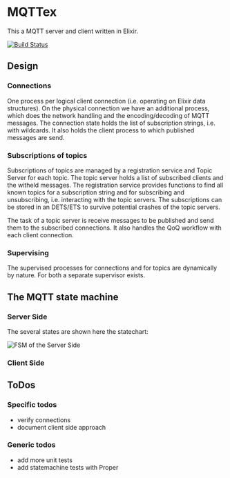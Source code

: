 # MQTTex

This a MQTT server and client written in Elixir. 

[![Build Status](https://travis-ci.org/alfert/mqttex.png)](https://travis-ci.org/alfert/mqttex)

## Design

### Connections

One process per logical client connection (i.e. operating on Elixir data structures). On 
the physical connection we have an additional process, which does the network handling
and the encoding/decoding of MQTT messages. The connection state holds the list of subscription
strings, i.e. with wildcards. It also holds the client process to which published messages are send. 

### Subscriptions of topics

Subscriptions of topics are managed by a registration service and Topic Server for each topic. 
The topic server holds a list of subscribed clients and the witheld messages. The registration service
provides functions to find all known topics for a subscription string and for subscribing and 
unsubscribing, i.e. interacting with the topic servers. The subscriptions can be stored in an 
DETS/ETS to survive potential crashes of the topic servers. 

The task of a topic server is receive messages to be published and send them to the subscribed
connections. It also handles the QoQ workflow with each client connection. 

### Supervising

The supervised processes for connections and for topics are dynamically by nature. For both 
a separate supervisor exists. 

## The MQTT state machine

### Server Side 

The several states are shown here the statechart: 

![FSM of the Server Side](../mqtt-server-fsm.dot.png)

### Client Side

## ToDos

### Specific todos
* verify connections
* document client side approach

### Generic todos
* add more unit tests
* add statemachine tests with Proper


